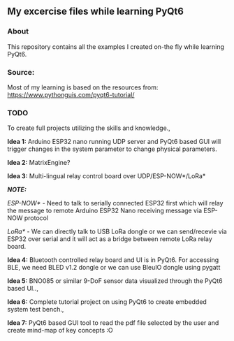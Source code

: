 ## My excercise files while learning PyQt6

### About
This repository contains all the examples I created on-the fly while learning PyQt6.

### Source:
Most of my learning is based on the resources from:
https://www.pythonguis.com/pyqt6-tutorial/

### TODO
To create full projects utilizing the skills and knowledge.,

**Idea 1:** 
Arduino ESP32 nano running UDP server and PyQt6 based GUI will trigger
changes in the system parameter to change physical parameters.

**Idea 2:**
MatrixEngine?

**Idea 3:**
Multi-lingual relay control board over UDP/ESP-NOW*/LoRa*

***NOTE:***

_ESP-NOW*_ - Need to talk to serially connected ESP32 first 
which will relay the message to remote Arduino ESP32 Nano
receiving message via ESP-NOW protocol

_LoRa*_   - We can directly talk to USB LoRa dongle or 
we can send/recevie via ESP32 over serial and it will
act as a bridge between remote LoRa relay board.

**Idea 4:**
Bluetooth controlled relay board and UI is in PyQt6.
For accessing BLE, we need BLED v1.2 dongle or we can use BleuIO dongle using pygatt

**Idea 5:**
BNO085 or similar 9-DoF sensor data visualized through the PyQt6 based UI..,

**Idea 6:**
Complete tutorial project on using PyQt6 to create embedded system test bench., 

**Idea 7:**
PyQt6 based GUI tool to read the pdf file selected by the user and create mind-map of key concepts :O
